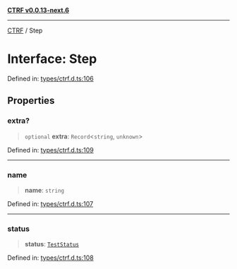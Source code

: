 [**CTRF v0.0.13-next.6**](../README.md)

***

[CTRF](../README.md) / Step

# Interface: Step

Defined in: [types/ctrf.d.ts:106](https://github.com/ctrf-io/ctrf-core-js/blob/main/types/ctrf.d.ts#L106)

## Properties

### extra?

> `optional` **extra**: `Record`\<`string`, `unknown`\>

Defined in: [types/ctrf.d.ts:109](https://github.com/ctrf-io/ctrf-core-js/blob/main/types/ctrf.d.ts#L109)

***

### name

> **name**: `string`

Defined in: [types/ctrf.d.ts:107](https://github.com/ctrf-io/ctrf-core-js/blob/main/types/ctrf.d.ts#L107)

***

### status

> **status**: [`TestStatus`](../type-aliases/TestStatus.md)

Defined in: [types/ctrf.d.ts:108](https://github.com/ctrf-io/ctrf-core-js/blob/main/types/ctrf.d.ts#L108)
